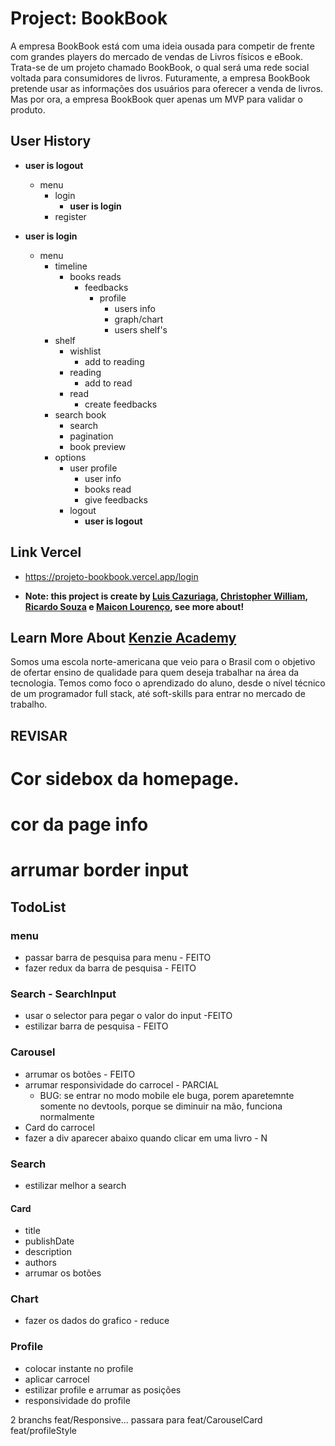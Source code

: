 # Project: BookBook

A empresa BookBook está com uma ideia ousada para competir de frente com grandes players do mercado de vendas de Livros físicos e eBook. Trata-se de um projeto chamado BookBook, o qual será uma rede social voltada para consumidores de livros. Futuramente, a empresa BookBook pretende usar as informações dos usuários para oferecer a venda de livros. Mas por ora, a empresa BookBook quer apenas um MVP para validar o produto.

## User History

- **user is logout**

  - menu
    - login
      - **user is login**
    - register

- **user is login**
  - menu
    - timeline
      - books reads
        - feedbacks
          - profile
            - users info
            - graph/chart
            - users shelf's
    - shelf
      - wishlist
        - add to reading
      - reading
        - add to read
      - read
        - create feedbacks
    - search book
      - search
      - pagination
      - book preview
    - options
      - user profile
        - user info
        - books read
        - give feedbacks
      - logout
        - **user is logout**

## Link Vercel

- https://projeto-bookbook.vercel.app/login

- **Note: this project is create by [Luis Cazuriaga](https://www.linkedin.com/in/luis-cazuriaga-49b9201a2/), [Christopher William](https://www.linkedin.com/in/christopher-william-4363321a5/), [Ricardo Souza](https://www.linkedin.com/in/ricardodesantis/) e [Maicon Lourenço](https://www.linkedin.com/in/maiconlourenco/), see more about!**

## Learn More About [Kenzie Academy](https://kenzie.com.br/)

Somos uma escola norte-americana que veio para o Brasil com o objetivo de ofertar ensino de qualidade para quem deseja trabalhar na área da tecnologia. Temos como foco o aprendizado do aluno, desde o nível técnico de um programador full stack, até soft-skills para entrar no mercado de trabalho.

## REVISAR

# Cor sidebox da homepage.

# cor da page info

# arrumar border input


## TodoList

### menu
- passar barra de pesquisa para menu - FEITO
- fazer redux da barra de pesquisa - FEITO

### Search - SearchInput
- usar o selector para pegar o valor do input -FEITO
- estilizar barra de pesquisa - FEITO

### Carousel
- arrumar os botões - FEITO
- arrumar responsividade do carrocel - PARCIAL 
   - BUG: se entrar no modo mobile ele buga, porem aparetemnte somente no devtools, porque se diminuir na mão, funciona normalmente
- Card do carrocel
- fazer a div aparecer abaixo quando clicar em uma livro - N

### Search 
- estilizar melhor a search 

#### Card
- title
- publishDate
- description
- authors
- arrumar os botões

### Chart
- fazer os dados do grafico - reduce 

### Profile
- colocar instante no profile
- aplicar carrocel 
- estilizar profile e arrumar as posições
- responsividade do profile

2 branchs 
feat/Responsive... passara para feat/CarouselCard
feat/profileStyle
